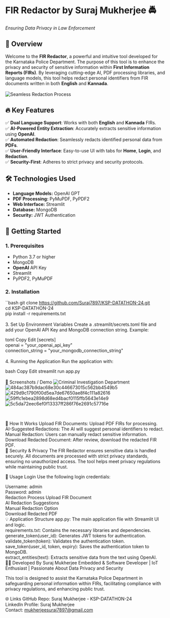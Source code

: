 # **FIR Redactor by Suraj Mukherjee** 🚔  
*Ensuring Data Privacy in Law Enforcement*  

## 📌 **Overview**  
Welcome to the **FIR Redactor**, a powerful and intuitive tool developed for the Karnataka Police Department. The purpose of this tool is to enhance the privacy and security of sensitive information within **First Information Reports (FIRs)**. By leveraging cutting-edge AI, PDF processing libraries, and language models, this tool helps redact personal identifiers from FIR documents written in both **English** and **Kannada**.  
<br>
![Seamless Redaction Process](https://github.com/raju-2003/KSP-DATATHON-24/assets/107802002/092cadc2-dc8b-45ea-992e-da55dc2302e7)

## 🔥 **Key Features**  
✅ **Dual Language Support**: Works with both **English** and **Kannada** FIRs. <br>
✅ **AI-Powered Entity Extraction**: Accurately extracts sensitive information using **OpenAI**. <br>
✅ **Automated Redaction**: Seamlessly redacts identified personal data from **PDFs**. <br>
✅ **User-Friendly Interface**: Easy-to-use UI with tabs for **Home**, **Login**, and **Redaction**. <br>
✅ **Security-First**: Adheres to strict privacy and security protocols. <br>

## 🛠 **Technologies Used**  
- **Language Models:** OpenAI GPT <br>
- **PDF Processing:** PyMuPDF, PyPDF2 <br>
- **Web Interface:** Streamlit <br>
- **Database:** MongoDB <br>
- **Security:** JWT Authentication <br>

## 🚀 **Getting Started**  
### **1. Prerequisites**  
- Python 3.7 or higher <br>
- MongoDB <br>
- **OpenAI** API Key <br>
- Streamlit <br>
- PyPDF2, PyMuPDF <br>

### **2. Installation**  
``bash
git clone https://github.com/Suraj7897/KSP-DATATHON-24.git  
cd KSP-DATATHON-24  
pip install -r requirements.txt  
<br>
3. Set Up Environment Variables
Create a .streamlit/secrets.toml file and add your OpenAI API Key and MongoDB connection string. Example:

toml
Copy
Edit
[secrets]  
openai = "your_openai_api_key"  
connection_string = "your_mongodb_connection_string"  
<br>
4. Running the Application
Run the application with:

bash
Copy
Edit
streamlit run app.py  
<br>
📸 Screenshots / Demo
![Criminal Investigation Department](https://github.com/user-attachments/assets/1e6d6c35-75e8-48fb-b074-ee673bb2726d)
![484ac387b9dac68e30c446673015c562bb4549b5](https://github.com/user-attachments/assets/e64d46d1-3877-4757-b1b4-68387bb5328f)
![429d9c1790f00d5ea7de67650ae8f4c111a82616](https://github.com/user-attachments/assets/ffc97801-1337-4769-87e4-50186d50a0dd)
![59ffc1ebea2898d68ed4bacf0115ffb5643e14e9](https://github.com/user-attachments/assets/d7875374-5a70-4306-bdf5-8a124715d534)
![5c5da72eec6ef0f13337ff286f76e2691c57716e](https://github.com/user-attachments/assets/83e43243-f323-4ee0-a94c-035f6c446fbd)



<br>

📝 How It Works
Upload FIR Documents: Upload PDF FIRs for processing. <br>
AI-Suggested Redactions: The AI will suggest personal identifiers to redact. <br>
Manual Redaction: Users can manually redact sensitive information. <br>
Download Redacted Document: After review, download the redacted FIR PDF. <br>
🔐 Security & Privacy
The FIR Redactor ensures sensitive data is handled securely. All documents are processed with strict privacy standards, ensuring no unauthorized access. The tool helps meet privacy regulations while maintaining public trust. <br>

🚀 Usage
Login
Use the following login credentials:

Username: admin <br>
Password: admin <br>
Redaction Process
Upload FIR Document <br>
AI Redaction Suggestions <br>
Manual Redaction Option <br>
Download Redacted PDF <br>
💡 Application Structure
app.py: The main application file with Streamlit UI and logic. <br>
requirements.txt: Contains the necessary libraries and dependencies. <br>
generate_token(user_id): Generates JWT tokens for authentication. <br>
validate_token(token): Validates the authentication token. <br>
save_token(user_id, token, expiry): Saves the authentication token to MongoDB. <br>
extract_entities(text): Extracts sensitive data from the text using OpenAI. <br>
👨‍💻 Developed By
Suraj Mukherjee
Embedded & Software Developer | IoT Enthusiast | Passionate About Data Privacy and Security <br>

This tool is designed to assist the Karnataka Police Department in safeguarding personal information within FIRs, facilitating compliance with privacy regulations, and enhancing public trust. <br>

🌐 Links
GitHub Repo: Suraj Mukherjee - KSP-DATATHON-24 <br>
LinkedIn Profile: Suraj Mukherjee <br>
Contact: mukherjeesuraj7897@gmail.com <br>
